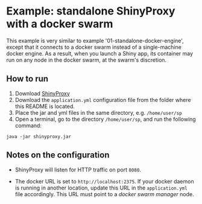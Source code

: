 # Example: standalone ShinyProxy with a docker swarm

This example is very similar to example '01-standalone-docker-engine', except that it connects to a docker swarm instead of a single-machine docker engine. As a result, when you launch a Shiny app, its container may run on any node in the docker swarm, at the swarm's discretion.

## How to run

1. Download [ShinyProxy](https://www.shinyproxy.io/downloads "ShinyProxy website")
2. Download the `application.yml` configuration file from the folder where this README is located.
3. Place the jar and yml files in the same directory, e.g. `/home/user/sp`
4. Open a terminal, go to the directory `/home/user/sp`, and run the following command:

`java -jar shinyproxy.jar`

## Notes on the configuration

*	ShinyProxy will listen for HTTP traffic on port `8080`.

*	The docker URL is set to `http://localhost:2375`. If your docker daemon is running in another location, update this URL in the `application.yml` file accordingly. This URL must point to a _docker swarm manager_ node.